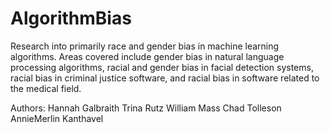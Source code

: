 # AlgorithmBias

Research into primarily race and gender bias in machine learning algorithms. Areas covered include gender bias in natural language processing algorithms, racial and gender bias in facial detection systems, racial bias in criminal justice software, and racial bias in software related to the medical field.

Authors:
Hannah Galbraith
Trina Rutz
William Mass
Chad Tolleson
AnnieMerlin Kanthavel

